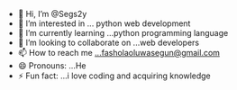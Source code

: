 - 👋 Hi, I’m @Segs2y
- 👀 I’m interested in ... python web development
- 🌱 I’m currently learning ...python programming language
- 💞️ I’m looking to collaborate on ...web developers
- 📫 How to reach me ...fasholaoluwasegun@gmail.com
- 😄 Pronouns: ...He
- ⚡ Fun fact: ...i love coding and acquiring knowledge

<!---
Segs2y/Segs2y is a ✨ special ✨ repository because its `README.md` (this file) appears on your GitHub profile.
You can click the Preview link to take a look at your changes.
--->
